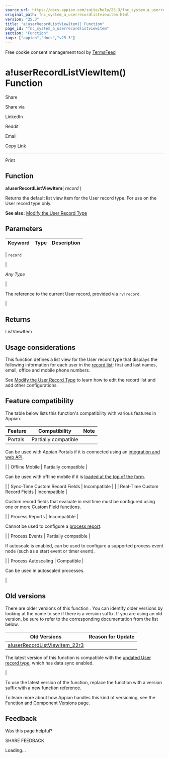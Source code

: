 ```yaml
---
source_url: https://docs.appian.com/suite/help/25.3/fnc_system_a_userrecordlistviewitem.html
original_path: fnc_system_a_userrecordlistviewitem.html
version: "25.3"
title: "a!userRecordListViewItem() Function"
page_id: "fnc_system_a_userrecordlistviewitem"
section: "Function"
tags: ["appian","docs","v25.3"]
---
```



Free cookie consent management tool by [TermsFeed](https://www.termsfeed.com/)

# a!userRecordListViewItem() Function

Share

Share via

LinkedIn

Reddit

Email

Copy Link

* * *

Print

## Function

**a!userRecordListViewItem**( _record_ )

Returns the default list view item for the User record type. For use on the User record type only.

**See also:** [Modify the User Record Type](Configure_Tempo_Users.html)

## Parameters

| Keyword | Type | Description |
| --- | --- | --- |
|
`record`

 |

_Any Type_

 |

The reference to the current User record, provided via `rv!record`.

 |

## Returns

ListViewItem

## Usage considerations

This function defines a list view for the User record type that displays the following information for each user in the [record list](Configure_Tempo_Users.html#modify-the-record-list): first and last names, email, office and mobile phone numbers.

See [Modify the User Record Type](Configure_Tempo_Users.html) to learn how to edit the record list and add other configurations.

## Feature compatibility

The table below lists this function's compatibility with various features in Appian.

| Feature | Compatibility | Note |
| --- | --- | --- |
| Portals | Partially compatible |
Can be used with Appian Portals if it is connected using an [integration and web API](portals-design.html#using-partially-compatible-functions-and-objects-in-a-portal).

 |
| Offline Mobile | Partially compatible |

Can be used with offline mobile if it is [loaded at the top of the form](offline-mobile-design-best-practices.html#working-with-partially-compatible-functions).

 |
| Sync-Time Custom Record Fields | Incompatible |  |
| Real-Time Custom Record Fields | Incompatible |

Custom record fields that evaluate in real time must be configured using one or more Custom Field functions.

 |
| Process Reports | Incompatible |

Cannot be used to configure a [process report](Process_Reports.html).

 |
| Process Events | Partially compatible |

If autoscale is enabled, can be used to configure a supported process event node (such as a start event or timer event).

 |
| Process Autoscaling | Compatible |

Can be used in autoscaled processes.

 |

## Old versions

There are older versions of this function . You can identify older versions by looking at the name to see if there is a version suffix. If you are using an old version, be sure to refer to the corresponding documentation from the list below.

| Old Versions | Reason for Update |
| --- | --- |
| [a!userRecordListViewItem\_22r3](/suite/help/25.3/fnc_system_a_userrecordlistviewitem_22r3.html) |
The latest version of this function is compatible with the [updated User record type](Configure_Tempo_Users.html#update-the-user-record-type), which has data sync enabled.

 |

To use the latest version of the function, replace the function with a version suffix with a new function reference.

To learn more about how Appian handles this kind of versioning, see the [Function and Component Versions](/suite/help/25.3/function_versions.html) page.

## Feedback

Was this page helpful?

SHARE FEEDBACK

Loading...